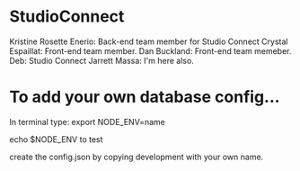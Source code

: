 # StudioConnect

Kristine Rosette Enerio: Back-end team member for Studio Connect
Crystal Espaillat: Front-end team member.
Dan Buckland: Front-end team memeber.
Deb: Studio Connect
Jarrett Massa: I'm here also.

# To add your own database config...
In terminal type: export NODE_ENV=name

echo $NODE_ENV to test

create the config.json by copying development with your own name.
